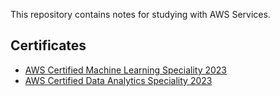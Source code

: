 This repository contains notes for studying with AWS Services.

## Certificates

- [AWS Certified Machine Learning Speciality 2023](AWS%20Certified%20Machine%20Learning%20Speciality%202023.md)
- [AWS Certified Data Analytics Speciality 2023](AWS%20Certified%20Data%20Analytics%20Speciality%202023.md)